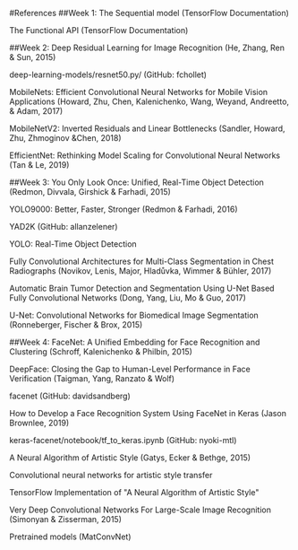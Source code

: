 #References
##Week 1:
The Sequential model
 (TensorFlow Documentation)

The Functional API
 (TensorFlow Documentation)

##Week 2:
Deep Residual Learning for Image Recognition
 (He, Zhang, Ren & Sun, 2015)

deep-learning-models/resnet50.py/
 (GitHub: fchollet)

MobileNets: Efficient Convolutional Neural Networks for Mobile Vision Applications
 (Howard, Zhu, Chen, Kalenichenko, Wang, Weyand, Andreetto, & Adam, 2017)

MobileNetV2: Inverted Residuals and Linear Bottlenecks
 (Sandler, Howard, Zhu, Zhmoginov &Chen, 2018)

EfficientNet: Rethinking Model Scaling for Convolutional Neural Networks
 (Tan & Le, 2019)

##Week 3:
You Only Look Once: Unified, Real-Time Object Detection
 (Redmon, Divvala, Girshick & Farhadi, 2015)

YOLO9000: Better, Faster, Stronger
 (Redmon & Farhadi, 2016)

YAD2K
 (GitHub: allanzelener)

YOLO: Real-Time Object Detection

Fully Convolutional Architectures for Multi-Class Segmentation in Chest Radiographs
 (Novikov, Lenis, Major, Hladůvka, Wimmer & Bühler, 2017)

Automatic Brain Tumor Detection and Segmentation Using U-Net Based Fully Convolutional Networks
 (Dong, Yang, Liu, Mo & Guo, 2017)

U-Net: Convolutional Networks for Biomedical Image Segmentation
 (Ronneberger, Fischer & Brox, 2015)

##Week 4:
FaceNet: A Unified Embedding for Face Recognition and Clustering
 (Schroff, Kalenichenko & Philbin, 2015)

DeepFace: Closing the Gap to Human-Level Performance in Face Verification
 (Taigman, Yang, Ranzato & Wolf)

facenet
 (GitHub: davidsandberg)

How to Develop a Face Recognition System Using FaceNet in Keras
 (Jason Brownlee, 2019)

keras-facenet/notebook/tf_to_keras.ipynb
 (GitHub: nyoki-mtl)

A Neural Algorithm of Artistic Style
 (Gatys, Ecker & Bethge, 2015)

Convolutional neural networks for artistic style transfer

TensorFlow Implementation of "A Neural Algorithm of Artistic Style"

Very Deep Convolutional Networks For Large-Scale Image Recognition
 (Simonyan & Zisserman, 2015)

Pretrained models
 (MatConvNet)



